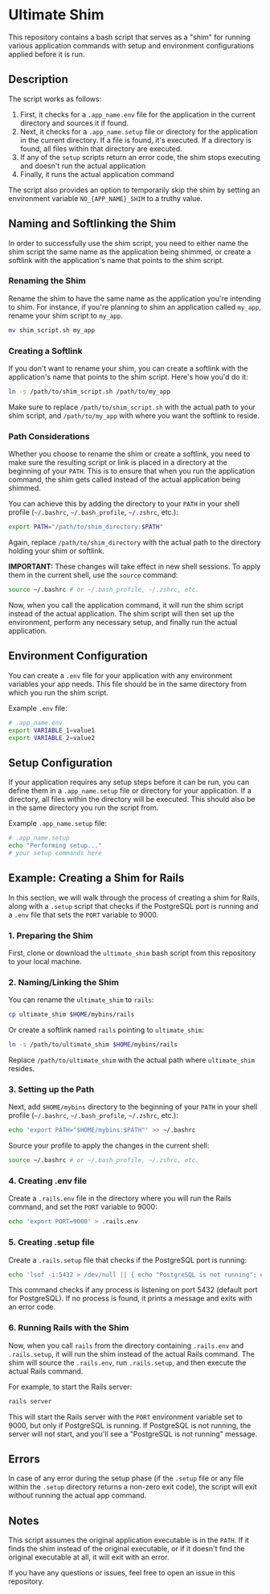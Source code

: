 # Ultimate Shim 

This repository contains a bash script that serves as a "shim" for running various application commands with setup and environment configurations applied before it is run.

## Description

The script works as follows:

1. First, it checks for a `.app_name.env` file for the application in the current directory and sources it if found.
2. Next, it checks for a `.app_name.setup` file or directory for the application in the current directory. If a file is found, it's executed. If a directory is found, all files within that directory are executed.
3. If any of the `setup` scripts return an error code, the shim stops executing and doesn't run the actual application
4. Finally, it runs the actual application command

The script also provides an option to temporarily skip the shim by setting an environment variable `NO_{APP_NAME}_SHIM` to a truthy value. 

## Naming and Softlinking the Shim

In order to successfully use the shim script, you need to either name the shim script the same name as the application being shimmed, or create a softlink with the application's name that points to the shim script.

### Renaming the Shim

Rename the shim to have the same name as the application you're intending to shim. For instance, if you're planning to shim an application called `my_app`, rename your shim script to `my_app`.

```bash
mv shim_script.sh my_app
```

### Creating a Softlink

If you don't want to rename your shim, you can create a softlink with the application's name that points to the shim script. Here's how you'd do it:

```bash
ln -s /path/to/shim_script.sh /path/to/my_app
```

Make sure to replace `/path/to/shim_script.sh` with the actual path to your shim script, and `/path/to/my_app` with where you want the softlink to reside.

### Path Considerations

Whether you choose to rename the shim or create a softlink, you need to make sure the resulting script or link is placed in a directory at the beginning of your `PATH`. This is to ensure that when you run the application command, the shim gets called instead of the actual application being shimmed.

You can achieve this by adding the directory to your `PATH` in your shell profile (`~/.bashrc`, `~/.bash_profile`, `~/.zshrc`, etc.):

```bash
export PATH="/path/to/shim_directory:$PATH"
```

Again, replace `/path/to/shim_directory` with the actual path to the directory holding your shim or softlink.

**IMPORTANT:** These changes will take effect in new shell sessions. To apply them in the current shell, use the `source` command:

```bash
source ~/.bashrc # or ~/.bash_profile, ~/.zshrc, etc.
```

Now, when you call the application command, it will run the shim script instead of the actual application. The shim script will then set up the environment, perform any necessary setup, and finally run the actual application.

## Environment Configuration

You can create a `.env` file for your application with any environment variables your app needs. This file should be in the same directory from which you run the shim script. 

Example `.env` file:

```bash
# .app_name.env
export VARIABLE_1=value1
export VARIABLE_2=value2
```

## Setup Configuration

If your application requires any setup steps before it can be run, you can define them in a `.app_name.setup` file or directory for your application. If a directory, all files within the directory will be executed. This should also be in the same directory you run the script from.

Example `.app_name.setup` file:

```bash
# .app_name.setup
echo "Performing setup..."
# your setup commands here
```

## Example: Creating a Shim for Rails

In this section, we will walk through the process of creating a shim for Rails, along with a `.setup` script that checks if the PostgreSQL port is running and a `.env` file that sets the `PORT` variable to 9000.

### 1. Preparing the Shim

First, clone or download the `ultimate_shim` bash script from this repository to your local machine.

### 2. Naming/Linking the Shim

You can rename the `ultimate_shim` to `rails`:

```bash
cp ultimate_shim $HOME/mybins/rails
```

Or create a softlink named `rails` pointing to `ultimate_shim`:

```bash
ln -s /path/to/ultimate_shim $HOME/mybins/rails
```

Replace `/path/to/ultimate_shim` with the actual path where `ultimate_shim` resides.

### 3. Setting up the Path

Next, add `$HOME/mybins` directory to the beginning of your `PATH` in your shell profile (`~/.bashrc`, `~/.bash_profile`, `~/.zshrc`, etc.):

```bash
echo 'export PATH="$HOME/mybins:$PATH"' >> ~/.bashrc
```

Source your profile to apply the changes in the current shell:

```bash
source ~/.bashrc # or ~/.bash_profile, ~/.zshrc, etc.
```

### 4. Creating .env file

Create a `.rails.env` file in the directory where you will run the Rails command, and set the `PORT` variable to 9000:

```bash
echo 'export PORT=9000' > .rails.env
```

### 5. Creating .setup file

Create a `.rails.setup` file that checks if the PostgreSQL port is running:

```bash
echo 'lsof -i:5432 > /dev/null || { echo "PostgreSQL is not running"; exit 1; }' > .rails.setup
```

This command checks if any process is listening on port 5432 (default port for PostgreSQL). If no process is found, it prints a message and exits with an error code.

### 6. Running Rails with the Shim

Now, when you call `rails` from the directory containing `.rails.env` and `.rails.setup`, it will run the shim instead of the actual Rails command. The shim will source the `.rails.env`, run `.rails.setup`, and then execute the actual Rails command.

For example, to start the Rails server:

```bash
rails server
```

This will start the Rails server with the `PORT` environment variable set to 9000, but only if PostgreSQL is running. If PostgreSQL is not running, the server will not start, and you'll see a "PostgreSQL is not running" message.

## Errors

In case of any error during the setup phase (if the `.setup` file or any file within the `.setup` directory returns a non-zero exit code), the script will exit without running the actual app command.

## Notes

This script assumes the original application executable is in the `PATH`. If it finds the shim instead of the original executable, or if it doesn't find the original executable at all, it will exit with an error.

If you have any questions or issues, feel free to open an issue in this repository.

